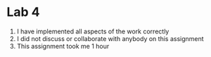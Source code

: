 # Lab 4
1. I have implemented all aspects of the work correctly
2. I did not discuss or collaborate with anybody on this assignment
3. This assignment took me 1 hour